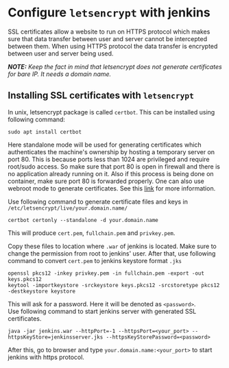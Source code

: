 # Configure `letsencrypt` with jenkins

SSL certificates allow a website to run on HTTPS protocol which makes sure that data transfer between user and server cannot be intercepted between them. When using HTTPS protocol the data transfer is encrypted between user and server being used.  

_**NOTE:** Keep the fact in mind that letsencrypt does not generate certificates for bare IP. It needs a domain name._

## Installing SSL certificates with `letsencrypt`

In unix, letsencrypt package is called `certbot`. This can be installed using following command:  

```shell
sudo apt install certbot
```

Here standalone mode will be used for generating certificates which authenticates the machine's ownership by hosting a temporary server on port 80. This is because ports less than 1024 are privileged and require root/sudo access. So make sure that port 80 is open in firewall and there is no application already running on it. Also if this process is being done on container, make sure port 80 is forwarded properly. One can also use webroot mode to generate certificates. See this [link](https://eff-certbot.readthedocs.io/en/stable/using.html) for more information.

Use following command to generate certificate files and keys in `/etc/letsencrypt/live/your.domain.name/`  

```shell
certbot certonly --standalone -d your.domain.name
```

This will produce `cert.pem`, `fullchain.pem` and `privkey.pem`.  

Copy these files to location where `.war` of jenkins is located. Make sure to change the permission from root to jenkins' user. After that, use following command to convert `cert.pem` to jenkins keystore format `.jks`  

```shell
openssl pkcs12 -inkey privkey.pem -in fullchain.pem -export -out keys.pkcs12
keytool -importkeystore -srckeystore keys.pkcs12 -srcstoretype pkcs12 -destkeystore keystore

```  

This will ask for a password. Here it will be denoted as `<password>`.  
Use following command to start jenkins server with generated SSL certificates.  

```shell
java -jar jenkins.war --httpPort=-1 --httpsPort=<your_port> --httpsKeyStore=jenkinsserver.jks --httpsKeyStorePassword=<password>
```  

After this, go to browser and type `your.domain.name:<your_port>` to start jenkins with https protocol.
